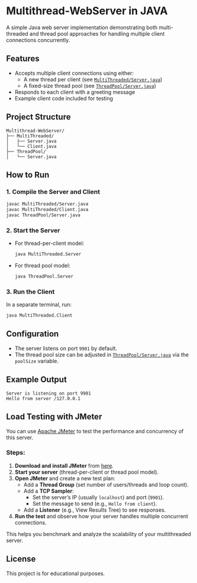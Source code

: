 # Multithread-WebServer in JAVA

A simple Java web server implementation demonstrating both multi-threaded and thread pool approaches for handling multiple client connections concurrently.

## Features

- Accepts multiple client connections using either:
  - A new thread per client (see [`MultiThreaded/Server.java`](MultiThreaded-WebServer/MultiThreaded/Server.java))
  - A fixed-size thread pool (see [`ThreadPool/Server.java`](Multithread-WebServer/ThreadPool/Server.java))
- Responds to each client with a greeting message
- Example client code included for testing

## Project Structure

```
Multithread-WebServer/
├── MultiThreaded/
│   ├── Server.java
│   └── Client.java
├── ThreadPool/
│   └── Server.java
```

## How to Run

### 1. Compile the Server and Client

```sh
javac MultiThreaded/Server.java
javac MultiThreaded/Client.java
javac ThreadPool/Server.java
```

### 2. Start the Server

- For thread-per-client model:
  ```sh
  java MultiThreaded.Server
  ```
- For thread pool model:
  ```sh
  java ThreadPool.Server
  ```

### 3. Run the Client

In a separate terminal, run:
```sh
java MultiThreaded.Client
```

## Configuration

- The server listens on port `9901` by default.
- The thread pool size can be adjusted in [`ThreadPool/Server.java`](Multithread-WebServer/ThreadPool/Server.java) via the `poolSize` variable.

## Example Output

```
Server is listening on port 9901
Hello from server /127.0.0.1
```

## Load Testing with JMeter

You can use [Apache JMeter](https://jmeter.apache.org/) to test the performance and concurrency of this server.

### Steps:

1. **Download and install JMeter** from [here](https://jmeter.apache.org/download_jmeter.cgi).
2. **Start your server** (thread-per-client or thread pool model).
3. **Open JMeter** and create a new test plan:
    - Add a **Thread Group** (set number of users/threads and loop count).
    - Add a **TCP Sampler**:
        - Set the server’s IP (usually `localhost`) and port (`9901`).
        - Set the message to send (e.g., `Hello from client`).
    - Add a **Listener** (e.g., View Results Tree) to see responses.
4. **Run the test** and observe how your server handles multiple concurrent connections.

This helps you benchmark and analyze the scalability of your multithreaded server.

## License

This project is for educational purposes.